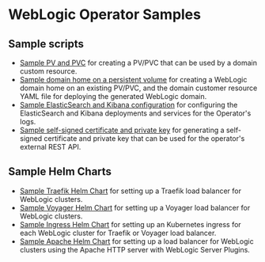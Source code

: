 # WebLogic Operator Samples

## Sample scripts

* [Sample PV and PVC](scripts/create-weblogic-domain-pv-pvc/README.md) for creating a PV/PVC that can be used by a domain custom resource.
* [Sample domain home on a persistent volume](scripts/create-weblogic-domain/domain-home-on-pv/README.md) for creating a WebLogic domain home on an existing PV/PVC, and the domain customer resource YAML file for deploying the generated WebLogic domain.
* [Sample ElasticSearch and Kibana configuration](scripts/elasticsearch_and_kibana.yaml) for configuring the ElasticSearch and Kibana deployments and services for the Operator's logs.
* [Sample self-signed certificate and private key](scripts/generate-external-rest-identity.sh) for generating a self-signed certificate and private key that can be used for the operator's external REST API.

## Sample Helm Charts

* [Sample Traefik Helm Chart](charts/traefik/README.md) for setting up a Traefik load balancer for WebLogic clusters.
* [Sample Voyager Helm Chart](charts/voyager/README.md) for setting up a Voyager load balancer for WebLogic clusters.
* [Sample Ingress Helm Chart](charts/ingress-per-domain/README.md) for setting up an Kubernetes ingress for each WebLogic cluster for Traefik or Voyager load balancer. 
* [Sample Apache  Helm Chart](charts/apache-webtier/README.md) for setting up a load balancer for WebLogic clusters using the Apache HTTP server with WebLogic Server Plugins.
